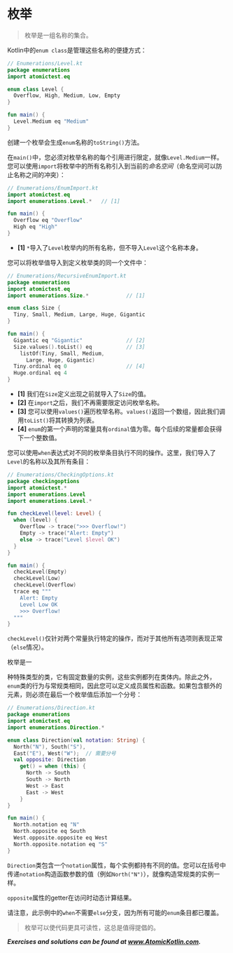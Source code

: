 # 枚举

> 枚举是一组名称的集合。

Kotlin中的`enum class`是管理这些名称的便捷方式：

```kotlin
// Enumerations/Level.kt
package enumerations
import atomictest.eq

enum class Level {
  Overflow, High, Medium, Low, Empty
}

fun main() {
  Level.Medium eq "Medium"
}
```

创建一个枚举会生成`enum`名称的`toString()`方法。

在`main()`中，您必须对枚举名称的每个引用进行限定，就像`Level.Medium`一样。您可以使用`import`将枚举中的所有名称引入到当前的*命名空间*（命名空间可以防止名称之间的冲突）：

```kotlin
// Enumerations/EnumImport.kt
import atomictest.eq
import enumerations.Level.*   // [1]

fun main() {
  Overflow eq "Overflow"
  High eq "High"
}
```

- **[1]** `*`导入了`Level`枚举内的所有名称，但不导入`Level`这个名称本身。

您可以将枚举值导入到定义枚举类的同一个文件中：

```kotlin
// Enumerations/RecursiveEnumImport.kt
package enumerations
import atomictest.eq
import enumerations.Size.*            // [1]

enum class Size {
  Tiny, Small, Medium, Large, Huge, Gigantic
}

fun main() {
  Gigantic eq "Gigantic"              // [2]
  Size.values().toList() eq           // [3]
    listOf(Tiny, Small, Medium,
      Large, Huge, Gigantic)
  Tiny.ordinal eq 0                   // [4]
  Huge.ordinal eq 4
}
```

- **[1]** 我们在`Size`定义出现之前就导入了`Size`的值。
- **[2]** 在`import`之后，我们不再需要限定访问枚举名称。
- **[3]** 您可以使用`values()`遍历枚举名称。`values()`返回一个数组，因此我们调用`toList()`将其转换为列表。
- **[4]** `enum`的第一个声明的常量具有`ordinal`值为零。每个后续的常量都会获得下一个整数值。

您可以使用`when`表达式对不同的枚举条目执行不同的操作。这里，我们导入了`Level`的名称以及其所有条目：

```kotlin
// Enumerations/CheckingOptions.kt
package checkingoptions
import atomictest.*
import enumerations.Level
import enumerations.Level.*

fun checkLevel(level: Level) {
  when (level) {
    Overflow -> trace(">>> Overflow!")
    Empty -> trace("Alert: Empty")
    else -> trace("Level $level OK")
  }
}

fun main() {
  checkLevel(Empty)
  checkLevel(Low)
  checkLevel(Overflow)
  trace eq """
    Alert: Empty
    Level Low OK
    >>> Overflow!
  """
}
```

`checkLevel()`仅针对两个常量执行特定的操作，而对于其他所有选项则表现正常（`else`情况）。

枚举是一

种特殊类型的类，它有固定数量的实例，这些实例都列在类体内。除此之外，`enum`类的行为与常规类相同，因此您可以定义成员属性和函数。如果包含额外的元素，则必须在最后一个枚举值后添加一个分号：

```kotlin
// Enumerations/Direction.kt
package enumerations
import atomictest.eq
import enumerations.Direction.*

enum class Direction(val notation: String) {
  North("N"), South("S"),
  East("E"), West("W");  // 需要分号
  val opposite: Direction
    get() = when (this) {
      North -> South
      South -> North
      West -> East
      East -> West
    }
}

fun main() {
  North.notation eq "N"
  North.opposite eq South
  West.opposite.opposite eq West
  North.opposite.notation eq "S"
}
```

`Direction`类包含一个`notation`属性，每个实例都持有不同的值。您可以在括号中传递`notation`构造函数参数的值（例如`North("N")`），就像构造常规类的实例一样。

`opposite`属性的getter在访问时动态计算结果。

请注意，此示例中的`when`不需要`else`分支，因为所有可能的`enum`条目都已覆盖。

> 枚举可以使代码更具可读性，这总是值得提倡的。

***Exercises and solutions can be found at www.AtomicKotlin.com.***